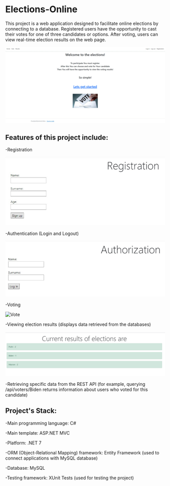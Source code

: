 # Elections-Online

This project is a web application designed to facilitate online elections by connecting to a database. Registered users have the opportunity to cast their votes for one of three candidates or options. After voting, users can view real-time election results on the web page.

![Site](Site.jpg)

## Features of this project include:

-Registration

![Registration](Registration.jpg) 


-Authentication (Login and Logout)

![Authorization](Authorization.jpg) 


-Voting

![Vote](Vote.jpg) 


-Viewing election results (displays data retrieved from the databases)

![Results](Results.jpg) 


-Retrieving specific data from the REST API (for example, querying /api/voters/Biden returns information about users who voted for this candidate)

## Project's Stack:

-Main programming language: C#

-Main template: ASP.NET MVC

-Platform: .NET 7

-ORM (Object-Relational Mapping) framework: Entity Framework (used to connect applications with MySQL database)

-Database: MySQL

-Testing framework: XUnit Tests (used for testing the project)